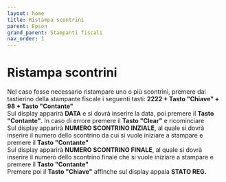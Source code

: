 ```yaml
---
layout: home
title: Ristampa scontrini
parent: Epson
grand_parent: Stampanti fiscali
nav_order: 1
---
```


# Ristampa scontrini

Nel caso fosse necessario ristampare uno o più scontrini, premere dal tastierino della stampante fiscale i seguenti tasti:
**2222 + Tasto "Chiave" + 98 + Tasto "Contante"** \
Sul display apparirà **DATA** e si dovrà inserire la data, poi premere il **Tasto "Contante"**. In caso di errore premere il **Tasto "Clear"** e ricominciare \
Sul display apparirà **NUMERO SCONTRINO INZIALE**, al quale si dovrà inserire il numero dello scontrino da cui si vuole iniziare a stampare e premere il **Tasto "Contante"** \
Sul display apparirà **NUMERO SCONTRINO FINALE**, al quale si dovrà inserire il numero dello scontrino finale che si vuole iniziare a stampare e premere il **Tasto "Contante"** \
Premere poi il **Tasto "Chiave"** affinche sul display appaia **STATO REG.**
